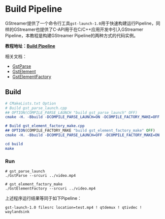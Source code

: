 # Build Pipeline

GStreamer提供了一个命令行工具`gst-launch-1.0`用于快速构建运行Pipeline，同样的GStreamer也提供了C-API用于在C/C++应用开发中引入GStreamer Pipeline，本教程是构建GStreamer Pipeline的两种方式的代码实例。

**教程地址：[Build Pipeline](https://ricardolu.gitbook.io/gstreamer/application-development/build-pipeline)**

相关文档：

- [GstParse](https://gstreamer.freedesktop.org/documentation/gstreamer/gstparse.html?gi-language=c#gstparse-page)
- [GstElement](https://gstreamer.freedesktop.org/documentation/gstreamer/gstelement.html?gi-language=c#gst_element_link)
- [GstElementFactory](https://gstreamer.freedesktop.org/documentation/gstreamer/gstelementfactory.html?gi-language=c#gstelementfactory-page)

## Build

```cmake
# CMakeLists.txt Option
# Build gst_parse_launch.cpp
## OPTION(COMPILE_PARSE_LAUNCH "build gst_parse_launch" OFF)
cmake -H. -Bbuild -DCOMPILE_PARSE_LAUNCH=ON -DCOMPILE_FACTORY_MAKE=OFF

# Build gst_element_factory_make.cpp
## OPTION(COMPILE_FACTORY_MAKE "build gst_element_factory_make" OFF)
cmake -H. -Bbuild -DCOMPILE_PARSE_LAUNCH=OFF -DCOMPILE_FACTORY_MAKE=ON

cd build
make
```

### Run

```shell
# gst_parse_launch
./GstParse --srcuri ../video.mp4

# gst_element_factory_make
./GstElementFactory --srcuri ../video.mp4
```

上述程序运行结果等同于如下Pipeline：

```shell
gst-launch-1.0 filesrc location=test.mp4 ! qtdemux ! qtivdec ! waylandsink
```


